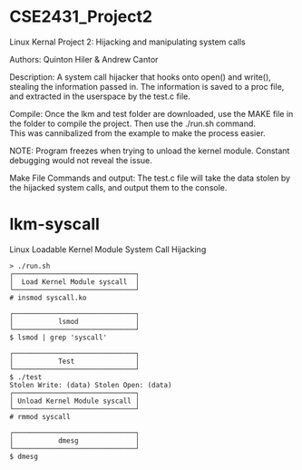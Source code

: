 # CSE2431_Project2
Linux Kernal
Project 2: Hijacking and manipulating system calls

Authors: Quinton Hiler & Andrew Cantor

Description: A system call hijacker that hooks onto open() and write(), stealing the information passed in.  The information is saved to a proc file, and extracted in the userspace by the test.c file.

Compile:
Once the lkm and test folder are downloaded, use the MAKE file in the folder to compile the project.
Then use the ./run.sh command.  
This was cannibalized from the example to make the process easier.


NOTE: Program freezes when trying to unload the kernel module. Constant debugging would not reveal the issue.

Make File Commands and output:
The test.c file will take the data stolen by the hijacked system calls, and output them to the console.

lkm-syscall
===========

Linux Loadable Kernel Module System Call Hijacking


    > ./run.sh
    ┌──────────────────────────────┐
    │  Load Kernel Module syscall  │
    └──────────────────────────────┘
    # insmod syscall.ko

    ┌──────────────────────────────┐
    │           lsmod              │
    └──────────────────────────────┘
    $ lsmod | grep 'syscall'

    ┌──────────────────────────────┐
    │           Test               │
    └──────────────────────────────┘
    $ ./test
    Stolen Write: (data) Stolen Open: (data)
    ┌──────────────────────────────┐
    │ Unload Kernel Module syscall │
    └──────────────────────────────┘
    # rmmod syscall

    ┌──────────────────────────────┐
    │           dmesg              │
    └──────────────────────────────┘
    $ dmesg
